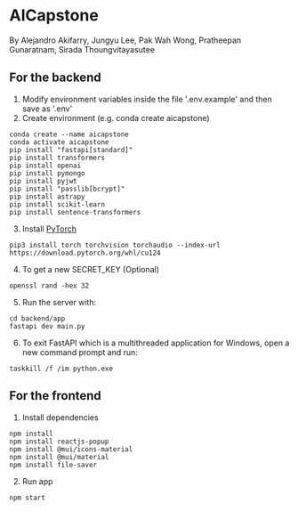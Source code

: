 # AICapstone
By
Alejandro Akifarry,
Jungyu Lee,
Pak Wah Wong, 
Pratheepan Gunaratnam, 
Sirada Thoungvitayasutee 

## For the backend
1. Modify environment variables inside the file '.env.example' and then save as '.env'
2. Create environment (e.g. conda create aicapstone)
```console
conda create --name aicapstone
conda activate aicapstone
pip install "fastapi[standard]"
pip install transformers
pip install openai
pip install pymongo
pip install pyjwt
pip install "passlib[bcrypt]"
pip install astrapy
pip install scikit-learn
pip install sentence-transformers
```
3. Install [PyTorch](https://pytorch.org/get-started/locally/)
```console
pip3 install torch torchvision torchaudio --index-url https://download.pytorch.org/whl/cu124
```
4. To get a new SECRET_KEY (Optional)
```
openssl rand -hex 32
```
5. Run the server with:
```console
cd backend/app
fastapi dev main.py
```
6. To exit FastAPI which is a multithreaded application for Windows, open a new command prompt and run:
```console
taskkill /f /im python.exe
```

## For the frontend
1. Install dependencies
```console
npm install
npm install reactjs-popup
npm install @mui/icons-material
npm install @mui/material
npm install file-saver
```
2. Run app
```console
npm start
```
